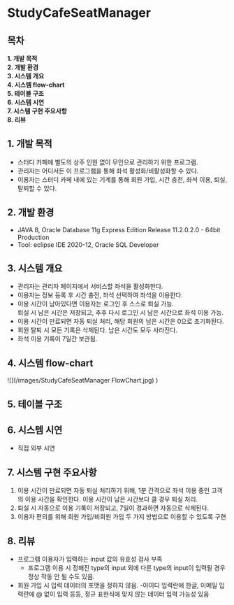 # StudyCafeSeatManager
## 목차
**1. 개발 목적**   
**2. 개발 환경**   
**3. 시스템 개요**     
**4. 시스템 flow-chart**     
**5. 테이블 구조**     
**6. 시스템 시연**     
**7. 시스템 구현 주요사항**     
**8. 리뷰**   

## 1. 개발 목적
- 스터디 카페에 별도의 상주 인원 없이 무인으로 관리하기 위한 프로그램.
- 관리자는 어디서든 이 프로그램을 통해 좌석 활성화/비활성화할 수 있다.
- 이용자는 스터디 카페 내에 있는 기계를 통해 회원 가입, 시간 충전, 좌석 이용, 퇴실, 탈퇴할 수 있다.
## 2. 개발 환경
- JAVA 8, Oracle Database 11g Express Edition Release 11.2.0.2.0 - 64bit Production
- Tool: eclipse IDE 2020-12, Oracle SQL Developer
## 3. 시스템 개요
- 관리자는 관리자 페이지에서 서비스할 좌석을 활성화한다.
- 이용자는 정보 등록 후 시간 충전, 좌석 선택하여 좌석을 이용한다.
- 이용 시간이 남아있다면 이용자는 로그인 후 스스로 퇴실 가능.   
퇴실 시 남은 시간은 저장되고, 추후 다시 로그인 시 남은 시간으로 좌석 이용 가능.
- 이용 시간이 만료되면 자동 퇴실 처리, 해당 회원의 남은 시간은 0으로 초기화된다.
- 회원 탈퇴 시 모든 기록은 삭제된다. 남은 시간도 모두 사라진다.
- 좌석 이용 기록이 7일간 보관됨.
## 4. 시스템 flow-chart
![](/images/StudyCafeSeatManager FlowChart.jpg)
)
## 5. 테이블 구조
## 6. 시스템 시연
- 직접 외부 시연
## 7. 시스템 구현 주요사항
1. 이용 시간이 만료되면 자동 퇴실 처리하기 위해, 1분 간격으로 
좌석 이용 중인 고객의 이용 시간을 확인한다. 이용 시간이 남은 시간보다
클 경우 퇴실 처리.
2. 퇴실 시 자동으로 이용 기록이 저장되고, 7일이 경과하면 자동으로 삭제된다.
3. 이용자 편의를 위해 회원 가입/비회원 가입 두 가지 방법으로 이용할 수 있도록 구현
## 8. 리뷰
- 프로그램 이용자가 입력하는 input 값의 유효성 검사 부족
  - 프로그램 이용 시 정해진 type의 input 외에 다른 type의 input이 입력될 경우
정상 작동 안 될 수도 있음. 
- 회원 가입 시 입력 데이터의 포맷을 정하지 않음.
  -아이디 입력란에 한글, 이메일 입력란에 @ 없이 입력 등등, 정규 표현식에 맞지 않는 데이터 입력 가능성 있음
